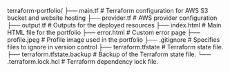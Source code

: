 

terraform-portfolio/
├── main.tf          # Terraform configuration for AWS S3 bucket and website hosting
├── provider.tf      # AWS provider configuration
├── output.tf        # Outputs for the deployed resources
├── index.html       # Main HTML file for the portfolio
├── error.html       # Custom error page
├── profile.jpeg     # Profile image used in the portfolio
├── .gitignore       # Specifies files to ignore in version control
├── terraform.tfstate          # Terraform state file.
├── terraform.tfstate.backup   # Backup of the Terraform state file.
└── .terraform.lock.hcl        # Terraform dependency lock file.
